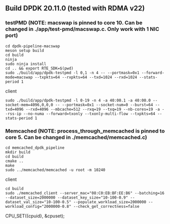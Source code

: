 ## Build DPDK 20.11.0 (tested with RDMA v22)

### testPMD (NOTE: macswap is pinned to core 10. Can be changed in ./app/test-pmd/macswap.c. Only work with 1 NIC port)
```
cd dpdk-pipeline-macswap
meson setup build
cd build
ninja
sudo ninja install
cd .. && export RTE_SDK=$(pwd)
sudo ./build/app/dpdk-testpmd -l 0,1 -n 4 -- --portmask=0x1 --forward-mode=macswap --txpkts=64 --rxpkts=64 --txd=1024 --rxd=1024 --stats-period 1
```
client
```
sudo ./build/app/dpdk-testpmd -l 0-19 -n 4 -a 40:00.1 -a 40:00.0 --socket-mem=4096,0,0,0 -- --portmask=0x1 --socket-num=0 --burst=64 --txd=4096 --rxd=4096 --mbcache=512 --rxq=19 --txq=19 --nb-cores=19 -a --rss-ip --no-numa --forward=txonly --txonly-multi-flow --txpkts=64 --stats-period 1
```


### Memcached (NOTE: process_through_memcached is pinned to core 5. Can be changed in ./memcached/memcached.c)
```
cd memcached_dpdk_pipeline
mkdir build
cd build
cmake ..
make
sudo ../memcached/memcached -u root -m 10240
```
client
```
cd build
sudo ./memcached_client --server_mac="08:C0:EB:BF:EE:B6" --batching=16 --dataset_size=2000000 --dataset_key_size="10-100-0.9" --dataset_val_size="10-100-0.5" --populate_workload_size=2000000 --workload_config="2000000-0.8" --check_get_correctness=false
```

CPU_SET({cpuid}, &cpuset);
